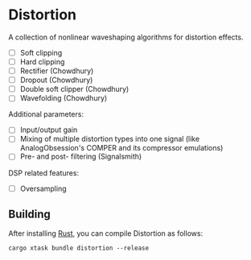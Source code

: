 # Distortion

A collection of nonlinear waveshaping algorithms for distortion effects.

- [ ] Soft clipping
- [ ] Hard clipping
- [ ] Rectifier (Chowdhury)
- [ ] Dropout (Chowdhury)
- [ ] Double soft clipper (Chowdhury)
- [ ] Wavefolding (Chowdhury)

Additional parameters:

- [ ] Input/output gain
- [ ] Mixing of multiple distortion types into one signal (like AnalogObsession's COMPER and its compressor emulations)
- [ ] Pre- and post- filtering (Signalsmith)

DSP related features:

- [ ] Oversampling

## Building

After installing [Rust](https://rustup.rs/), you can compile Distortion as follows:

```shell
cargo xtask bundle distortion --release
```
